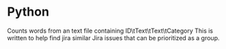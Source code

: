# Python
Counts words from an text file containing ID\tText\tText\tCategory
This is written to help find jira similar Jira issues that can be prioritized as a group.

